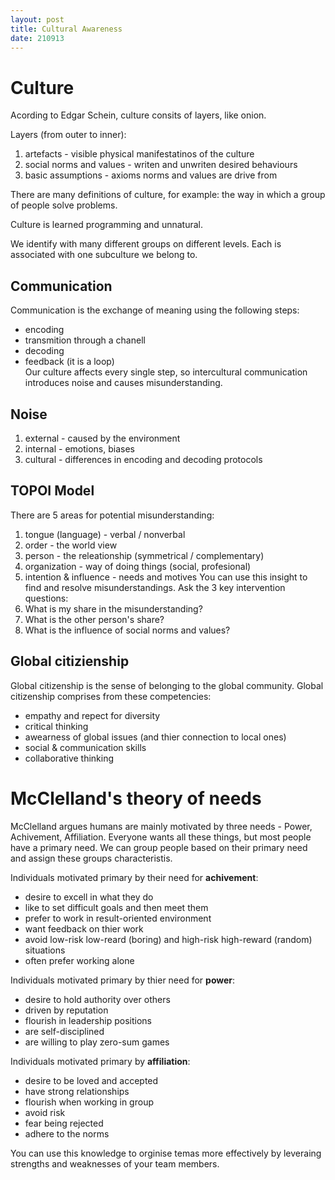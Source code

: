 ```yaml
---
layout: post
title: Cultural Awareness
date: 210913
---
```

# Culture
Acording to Edgar Schein, culture consits of layers, like onion.

Layers (from outer to inner):
1. artefacts - visible physical manifestatinos of the culture
2. social norms and values - writen and unwriten desired behaviours
3. basic assumptions - axioms norms and values are drive from

There are many definitions of culture, for example: the way in which a group of people solve problems.

Culture is learned programming and unnatural.

We identify with many different groups on different levels.
Each is associated with one subculture we belong to.

## Communication

Communication is the exchange of meaning using the following steps:
 - encoding
 - transmition through a chanell
 - decoding
 - feedback (it is a loop)  
Our culture affects every single step, so intercultural communication introduces noise and
causes misunderstanding.

## Noise
1. external - caused by the environment
2. internal - emotions, biases
3. cultural - differences in encoding and decoding protocols

## TOPOI Model
There are 5 areas for potential misunderstanding:
1. tongue (language) - verbal / nonverbal
2. order - the world view
3. person - the releationship (symmetrical / complementary)
4. organization - way of doing things (social, profesional)
5. intention & influence - needs and motives
You can use this insight to find and resolve misunderstandings.
Ask the 3 key intervention questions:
1. What is my share in the misunderstanding?
2. What is the other person's share?
3. What is the influence of social norms and values?

## Global citizienship
Global citizenship is the sense of belonging to the global community.
Global citizenship comprises from these competencies:
 - empathy and repect for diversity
 - critical thinking
 - awearness of global issues (and thier connection to local ones)
 - social & communication skills
 - collaborative thinking

# McClelland's theory of needs
McClelland argues humans are mainly motivated by three needs - Power, Achivement,
Affiliation. 
Everyone wants all these things, but most people have a primary need.
We can group people based on their primary need and assign these groups characteristis.

Individuals motivated primary by their need for **achivement**:
 - desire to excell in what they do
 - like to set difficult goals and then meet them 
 - prefer to work in result-oriented environment 
 - want feedback on thier work
 - avoid low-risk low-reard (boring) and high-risk high-reward (random) situations
 - often prefer working alone
 
Individuals motivated primary by thier need for **power**:
 - desire to hold authority over others
 - driven by reputation
 - flourish in leadership positions
 - are self-disciplined
 - are willing to play zero-sum games

Individuals motivated primary by **affiliation**:
 - desire to be loved and accepted 
 - have strong relationships
 - flourish when working in group
 - avoid risk
 - fear being rejected
 - adhere to the norms 

You can use this knowledge to orginise temas more effectively by leveraing strengths and
weaknesses of your team members.

